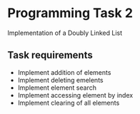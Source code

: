 # Programming Task 2

  Implementation of a Doubly Linked List
  
## Task requirements
  * Implement addition of elements
  * Implement deleting emelents
  * Implement element search
  * Implement accessing element by index
  * Implement clearing of all elements

